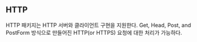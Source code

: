 ## HTTP

HTTP 패키지는 HTTP 서버와 클라이언트 구현을 지원한다. Get, Head, Post, and PostForm 방식으로 만들어진 HTTP(or HTTPS) 요청에 대한 처리가 가능하다.


